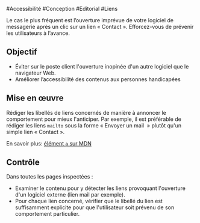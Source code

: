 
#Accessibilité #Conception #Editorial #Liens

Le cas le plus fréquent est l’ouverture imprévue de votre logiciel de messagerie après un clic sur un lien « Contact ». Efforcez-vous de prévenir les utilisateurs à l’avance.


## Objectif

* Éviter sur le poste client l'ouverture inopinée d'un autre logiciel que le navigateur Web.
* Améliorer l’accessibilité des contenus aux personnes handicapées

## Mise en œuvre

Rédiger les libellés de liens concernés de manière à annoncer le comportement pour mieux l'anticiper. Par exemple, il est préférable de rédiger les liens `mailto` sous la forme « Envoyer un mail  » plutôt qu'un simple lien « Contact ».

En savoir plus: [élément `a` sur MDN](https://developer.mozilla.org/fr/docs/Web/HTML/Element/a)

## Contrôle

Dans toutes les pages inspectées :

* Examiner le contenu pour y détecter les liens provoquant l'ouverture d'un logiciel externe (lien mail par exemple).
* Pour chaque lien concerné, vérifier que le libellé du lien est suffisamment explicite pour que l'utilisateur soit prévenu de son comportement particulier.

